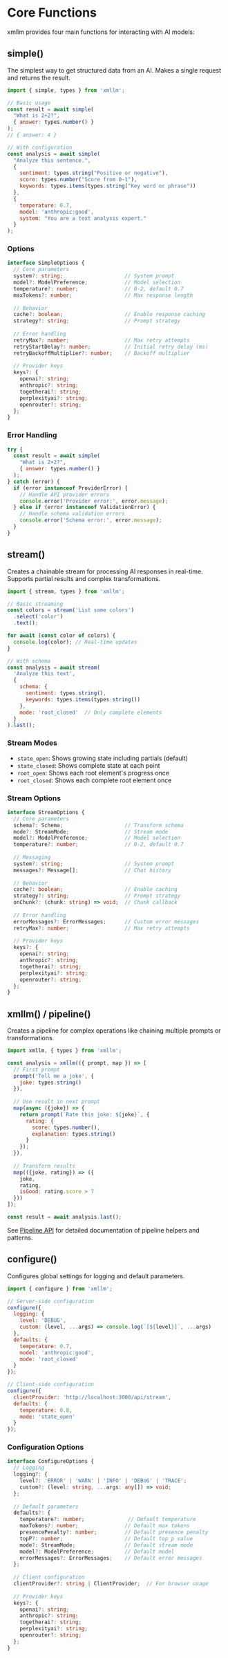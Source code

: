 # Core Functions

xmllm provides four main functions for interacting with AI models:

## simple()

The simplest way to get structured data from an AI. Makes a single request and returns the result.

```javascript
import { simple, types } from 'xmllm';

// Basic usage
const result = await simple(
  "What is 2+2?",
  { answer: types.number() }
);
// { answer: 4 }

// With configuration
const analysis = await simple(
  "Analyze this sentence.",
  {
    sentiment: types.string("Positive or negative"),
    score: types.number("Score from 0-1"),
    keywords: types.items(types.string("Key word or phrase"))
  },
  {
    temperature: 0.7,
    model: 'anthropic:good',
    system: "You are a text analysis expert."
  }
);
```

### Options

```typescript
interface SimpleOptions {
  // Core parameters
  system?: string;                    // System prompt
  model?: ModelPreference;            // Model selection
  temperature?: number;               // 0-2, default 0.7
  maxTokens?: number;                 // Max response length
  
  // Behavior
  cache?: boolean;                    // Enable response caching
  strategy?: string;                  // Prompt strategy
  
  // Error handling
  retryMax?: number;                  // Max retry attempts
  retryStartDelay?: number;           // Initial retry delay (ms)
  retryBackoffMultiplier?: number;    // Backoff multiplier
  
  // Provider keys
  keys?: {
    openai?: string;
    anthropic?: string;
    togetherai?: string;
    perplexityai?: string;
    openrouter?: string;
  };
}
```

### Error Handling

```javascript
try {
  const result = await simple(
    "What is 2+2?",
    { answer: types.number() }
  );
} catch (error) {
  if (error instanceof ProviderError) {
    // Handle API provider errors
    console.error('Provider error:', error.message);
  } else if (error instanceof ValidationError) {
    // Handle schema validation errors
    console.error('Schema error:', error.message);
  }
}
```

## stream()

Creates a chainable stream for processing AI responses in real-time. Supports partial results and complex transformations.

```javascript
import { stream, types } from 'xmllm';

// Basic streaming
const colors = stream('List some colors')
  .select('color')
  .text();

for await (const color of colors) {
  console.log(color); // Real-time updates
}

// With schema
const analysis = await stream(
  'Analyze this text',
  {
    schema: {
      sentiment: types.string(),
      keywords: types.items(types.string())
    },
    mode: 'root_closed'  // Only complete elements
  }
).last();
```

### Stream Modes

- `state_open`: Shows growing state including partials (default)
- `state_closed`: Shows complete state at each point
- `root_open`: Shows each root element's progress once
- `root_closed`: Shows each complete root element once

### Stream Options

```typescript
interface StreamOptions {
  // Core parameters
  schema?: Schema;                    // Transform schema
  mode?: StreamMode;                  // Stream mode
  model?: ModelPreference;            // Model selection
  temperature?: number;               // 0-2, default 0.7
  
  // Messaging
  system?: string;                    // System prompt
  messages?: Message[];               // Chat history
  
  // Behavior
  cache?: boolean;                    // Enable caching
  strategy?: string;                  // Prompt strategy
  onChunk?: (chunk: string) => void;  // Chunk callback
  
  // Error handling
  errorMessages?: ErrorMessages;      // Custom error messages
  retryMax?: number;                  // Max retry attempts
  
  // Provider keys
  keys?: {
    openai?: string;
    anthropic?: string;
    togetherai?: string;
    perplexityai?: string;
    openrouter?: string;
  };
}
```

## xmllm() / pipeline()

Creates a pipeline for complex operations like chaining multiple prompts or transformations.

```javascript
import xmllm, { types } from 'xmllm';

const analysis = xmllm(({ prompt, map }) => [
  // First prompt
  prompt('Tell me a joke', {
    joke: types.string()
  }),
  
  // Use result in next prompt
  map(async ({joke}) => {
    return prompt(`Rate this joke: ${joke}`, {
      rating: {
        score: types.number(),
        explanation: types.string()
      }
    });
  }),
  
  // Transform results
  map(({joke, rating}) => ({
    joke,
    rating,
    isGood: rating.score > 7
  }))
]);

const result = await analysis.last();
```

See [Pipeline API](./pipeline.md) for detailed documentation of pipeline helpers and patterns.

## configure()

Configures global settings for logging and default parameters.

```javascript
import { configure } from 'xmllm';

// Server-side configuration
configure({
  logging: {
    level: 'DEBUG',
    custom: (level, ...args) => console.log(`[${level}]`, ...args)
  },
  defaults: {
    temperature: 0.7,
    model: 'anthropic:good',
    mode: 'root_closed'
  }
});

// Client-side configuration
configure({
  clientProvider: 'http://localhost:3000/api/stream',
  defaults: {
    temperature: 0.8,
    mode: 'state_open'
  }
});
```

### Configuration Options

```typescript
interface ConfigureOptions {
  // Logging
  logging?: {
    level?: 'ERROR' | 'WARN' | 'INFO' | 'DEBUG' | 'TRACE';
    custom?: (level: string, ...args: any[]) => void;
  };
  
  // Default parameters
  defaults?: {
    temperature?: number;              // Default temperature
    maxTokens?: number;               // Default max tokens
    presencePenalty?: number;         // Default presence penalty
    topP?: number;                    // Default top_p value
    mode?: StreamMode;                // Default stream mode
    model?: ModelPreference;          // Default model
    errorMessages?: ErrorMessages;    // Default error messages
  };
  
  // Client configuration
  clientProvider?: string | ClientProvider;  // For browser usage
  
  // Provider keys
  keys?: {
    openai?: string;
    anthropic?: string;
    togetherai?: string;
    perplexityai?: string;
    openrouter?: string;
  };
}
``` 